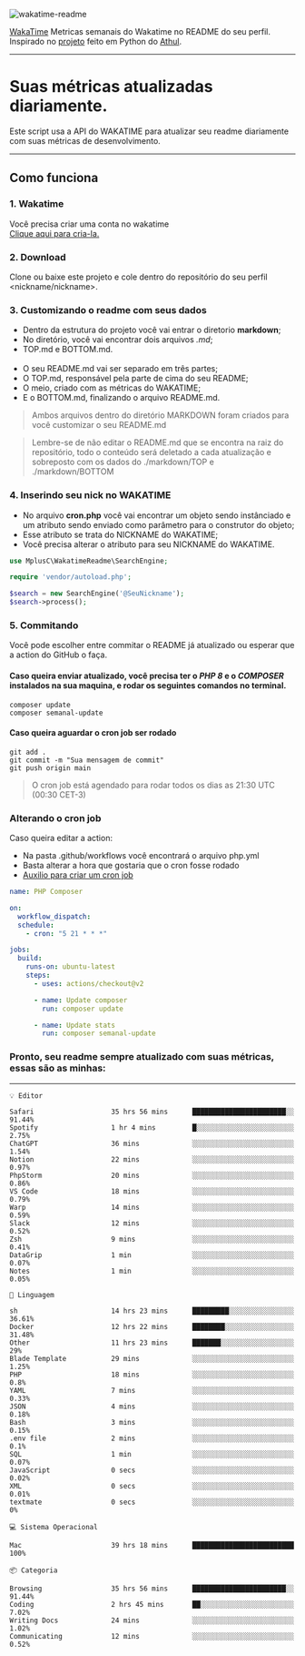 ![wakatime-readme](https://socialify.git.ci/bymatheus/wakatime-readme/image?description=1&descriptionEditable=M%C3%A9tricas%20semanais%20do%20Wakatime%20no%20seu%20README%20de%20perfil.&font=KoHo&forks=1&language=1&owner=1&pattern=Signal&stargazers=1&theme=Dark)

[WakaTime](https://wakatime.com) Metricas semanais do Wakatime no README do seu perfil. <br>
Inspirado no [projeto](https://github.com/athul/waka-readme) feito em Python do [Athul](https://github.com/athul).
___

# Suas métricas atualizadas diariamente.
Este script usa a API do WAKATIME para atualizar seu readme diariamente com suas métricas de desenvolvimento.

___

## Como funciona

### 1. Wakatime
Você precisa criar uma conta no wakatime <br>
[Clique aqui para cria-la.](https://wakatime.com) 

### 2. Download
Clone ou baixe este projeto e cole dentro do repositório do seu perfil <nickname/nickname>.

### 3. Customizando o readme com seus dados
- Dentro da estrutura do projeto você vai entrar o diretorio **markdown**;  
- No diretório, você vai encontrar dois arquivos *.md*;
- TOP.md e BOTTOM.md.
<br><br>
- O seu README.md vai ser separado em três partes; 
- O TOP.md, responsável pela parte de cima do seu README;
- O meio, criado com as métricas do WAKATIME;
- E o BOTTOM.md, finalizando o arquivo README.md.<br>

> Ambos arquivos dentro do diretório MARKDOWN foram criados para você customizar o seu README.md

> Lembre-se de não editar o README.md que se encontra na raiz do repositório, todo o conteúdo será deletado a cada atualização e sobreposto com os dados do ./markdown/TOP e ./markdown/BOTTOM

### 4. Inserindo seu nick no WAKATIME
- No arquivo **cron.php** você vai encontrar um objeto sendo instânciado e um atributo sendo enviado como parâmetro para o construtor do objeto;
- Esse atributo se trata do NICKNAME do WAKATIME;
- Você precisa alterar o atributo para seu NICKNAME do WAKATIME.

```php
use MplusC\WakatimeReadme\SearchEngine;

require 'vendor/autoload.php';

$search = new SearchEngine('@SeuNickname');
$search->process();
```

### 5. Commitando
Você pode escolher entre commitar o README já atualizado ou esperar que a action do GitHub o faça. <br>

#### Caso queira enviar atualizado, você precisa ter o *PHP 8* e o *COMPOSER* instalados na sua maquina, e rodar os seguintes comandos no terminal.
```composer
composer update
composer semanal-update 
```

#### Caso queira aguardar o cron job ser rodado 
```git 
git add .
git commit -m "Sua mensagem de commit"
git push origin main
```

>O cron job está agendado para rodar todos os dias as 21:30 UTC (00:30 CET-3) 

### Alterando o cron job
Caso queira editar a action:

- Na pasta .github/workflows você encontrará o arquivo php.yml
- Basta alterar a hora que gostaria que o cron fosse rodado
- [Auxilio para criar um cron job](https://crontab.guru)

```yml
name: PHP Composer

on:
  workflow_dispatch:
  schedule:
    - cron: "5 21 * * *"

jobs:
  build:
    runs-on: ubuntu-latest
    steps:
      - uses: actions/checkout@v2

      - name: Update composer
        run: composer update

      - name: Update stats
        run: composer semanal-update
```

### Pronto, seu readme sempre atualizado com suas métricas, essas são as minhas:

___
```text
💡 Editor

Safari                   35 hrs 56 mins      ███████████████████████░░     91.44%
Spotify                  1 hr 4 mins         █░░░░░░░░░░░░░░░░░░░░░░░░      2.75%
ChatGPT                  36 mins             ░░░░░░░░░░░░░░░░░░░░░░░░░      1.54%
Notion                   22 mins             ░░░░░░░░░░░░░░░░░░░░░░░░░      0.97%
PhpStorm                 20 mins             ░░░░░░░░░░░░░░░░░░░░░░░░░      0.86%
VS Code                  18 mins             ░░░░░░░░░░░░░░░░░░░░░░░░░      0.79%
Warp                     14 mins             ░░░░░░░░░░░░░░░░░░░░░░░░░      0.59%
Slack                    12 mins             ░░░░░░░░░░░░░░░░░░░░░░░░░      0.52%
Zsh                      9 mins              ░░░░░░░░░░░░░░░░░░░░░░░░░      0.41%
DataGrip                 1 min               ░░░░░░░░░░░░░░░░░░░░░░░░░      0.07%
Notes                    1 min               ░░░░░░░░░░░░░░░░░░░░░░░░░      0.05%
```
```text
💬 Linguagem

sh                       14 hrs 23 mins      █████████░░░░░░░░░░░░░░░░     36.61%
Docker                   12 hrs 22 mins      ████████░░░░░░░░░░░░░░░░░     31.48%
Other                    11 hrs 23 mins      ███████░░░░░░░░░░░░░░░░░░        29%
Blade Template           29 mins             ░░░░░░░░░░░░░░░░░░░░░░░░░      1.25%
PHP                      18 mins             ░░░░░░░░░░░░░░░░░░░░░░░░░       0.8%
YAML                     7 mins              ░░░░░░░░░░░░░░░░░░░░░░░░░      0.33%
JSON                     4 mins              ░░░░░░░░░░░░░░░░░░░░░░░░░      0.18%
Bash                     3 mins              ░░░░░░░░░░░░░░░░░░░░░░░░░      0.15%
.env file                2 mins              ░░░░░░░░░░░░░░░░░░░░░░░░░       0.1%
SQL                      1 min               ░░░░░░░░░░░░░░░░░░░░░░░░░      0.07%
JavaScript               0 secs              ░░░░░░░░░░░░░░░░░░░░░░░░░      0.02%
XML                      0 secs              ░░░░░░░░░░░░░░░░░░░░░░░░░      0.01%
textmate                 0 secs              ░░░░░░░░░░░░░░░░░░░░░░░░░         0%
```
```text
💻 Sistema Operacional

Mac                      39 hrs 18 mins      █████████████████████████       100%
```
```text
📦 Categoria

Browsing                 35 hrs 56 mins      ███████████████████████░░     91.44%
Coding                   2 hrs 45 mins       ██░░░░░░░░░░░░░░░░░░░░░░░      7.02%
Writing Docs             24 mins             ░░░░░░░░░░░░░░░░░░░░░░░░░      1.02%
Communicating            12 mins             ░░░░░░░░░░░░░░░░░░░░░░░░░      0.52%
```
